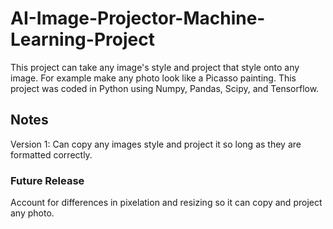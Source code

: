 # AI-Image-Projector-Machine-Learning-Project
This project can take any image's style and project that style onto any image. For example make any photo look like a Picasso painting. This project was coded in Python using Numpy, Pandas, Scipy, and Tensorflow.

## Notes
Version 1: Can copy any images style and project it so long as they are formatted correctly.

### Future Release
Account for differences in pixelation and resizing so it can copy and project any photo.
